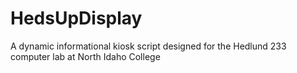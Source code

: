 # HedsUpDisplay
A dynamic informational kiosk script designed for the Hedlund 233 computer lab at North Idaho College
